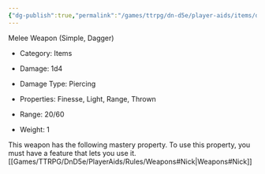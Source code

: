```yaml
---
{"dg-publish":true,"permalink":"/games/ttrpg/dn-d5e/player-aids/items/dagger/","tags":["ttrpg/dnd/5e","damage","combat"],"noteIcon":""}
---
```



Melee Weapon (Simple, Dagger)

- Category: Items
- Damage: 1d4
- Damage Type: Piercing

- Properties: Finesse, Light, Range, Thrown
- Range: 20/60

- Weight: 1

This weapon has the following mastery property. To use this property, you must have a feature that lets you use it.
[[Games/TTRPG/DnD5e/PlayerAids/Rules/Weapons#Nick\|Weapons#Nick]]